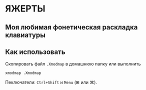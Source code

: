 # ЯЖЕРТЫ
## Моя любимая фонетическая раскладка клавиатуры

## Как использовать

Скопировать файл `.Xmodmap` в домашнюю папку или выполнить

`xmodmap .Xmodmap`<br/>

Пеключатели: `Ctrl+Shift` и `Menu` (⊞ или ⌘).

